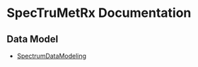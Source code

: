 # SpecTruMetRx Documentation

## Data Model
* [SpectrumDataModeling](https://github.com/SpecTruMetRx/Documentation/blob/master/DataModel.pdf)